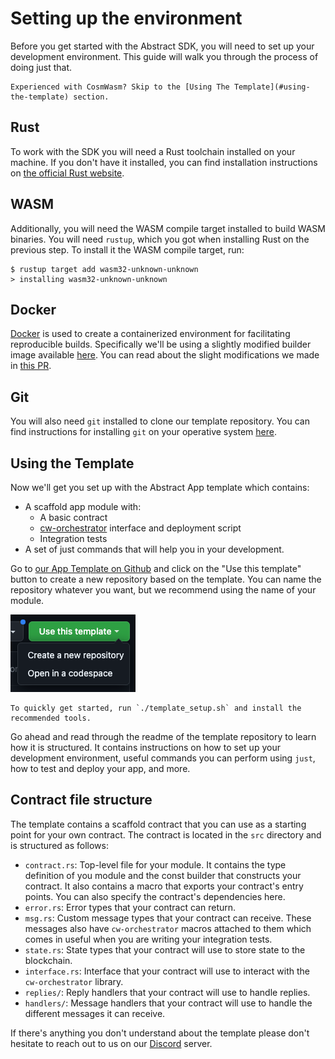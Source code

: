 # Setting up the environment

Before you get started with the Abstract SDK, you will need to set up your development environment. This guide will walk you through the process of doing just that.

```admonish info
Experienced with CosmWasm? Skip to the [Using The Template](#using-the-template) section.
```

## Rust

To work with the SDK you will need a Rust toolchain installed on your machine. If you don't have it installed, you can find installation instructions on <a href="https://www.rust-lang.org/tools/install" target="_blank">the official Rust website</a>.

## WASM

Additionally, you will need the WASM compile target installed to build WASM binaries. You will need `rustup`, which you got when installing Rust on the previous step. To install it the WASM compile target, run:

```shell
$ rustup target add wasm32-unknown-unknown
> installing wasm32-unknown-unknown
```

## Docker

<a href= "https://www.docker.com/" target="_blank">Docker</a> is used to create a containerized environment for facilitating reproducible builds. Specifically we'll be using a slightly modified builder image available <a href= "https://hub.docker.com/r/abstractmoney/workspace-optimizer" target="_blank">here</a>. You can read about the slight modifications we made in <a href= "https://github.com/CosmWasm/rust-optimizer/pull/130" target="_blank">this PR</a>.

## Git

You will also need `git` installed to clone our template repository. You can find instructions for installing `git` on your operative system <a href="https://git-scm.com/book/en/v2/Getting-Started-Installing-Git" target="_blank">here</a>.

## Using the Template

Now we'll get you set up with the Abstract App template which contains:

- A scaffold app module with:
  - A basic contract
  - [cw-orchestrator](../1_products/1_cw_orchestrator.md) interface and deployment script
  - Integration tests
- A set of just commands that will help you in your development.

Go to <a href="https://github.com/AbstractSDK/app-template" target="_blank">our App Template on Github</a> and click on the "Use this template" button to create a new repository based on the template. You can name the repository whatever you want, but we recommend using the name of your module.

![](../resources/get_started/use-this-template.webp)

```admonish success
To quickly get started, run `./template_setup.sh` and install the recommended tools.
```

Go ahead and read through the readme of the template repository to learn how it is structured. It contains instructions on how to set up your development environment, useful commands you can perform using `just`, how to test and deploy your app, and more.

## Contract file structure

The template contains a scaffold contract that you can use as a starting point for your own contract. The contract is located in the `src` directory and is structured as follows:

- `contract.rs`: Top-level file for your module. It contains the type definition of you module and the const builder that constructs your contract. It also contains a macro that exports your contract's entry points. You can also specify the contract's dependencies here.
- `error.rs`: Error types that your contract can return.
- `msg.rs`: Custom message types that your contract can receive. These messages also have `cw-orchestrator` macros attached to them which comes in useful when you are writing your integration tests.
- `state.rs`: State types that your contract will use to store state to the blockchain.
- `interface.rs`: Interface that your contract will use to interact with the `cw-orchestrator`
  library.
- `replies/`: Reply handlers that your contract will use to handle replies.
- `handlers/`: Message handlers that your contract will use to handle the different messages it can receive.

If there's anything you don't understand about the template please don't hesitate to reach out to us on our <a href="https://discord.com/invite/uch3Tq3aym" target="_blank">Discord</a> server.
